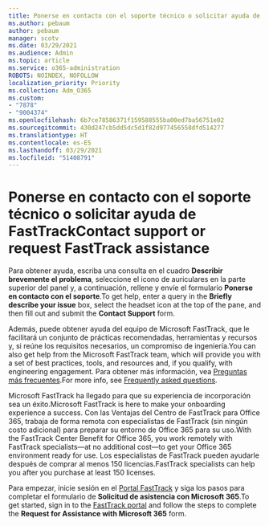 ```yaml
---
title: Ponerse en contacto con el soporte técnico o solicitar ayuda de FastTrack
ms.author: pebaum
author: pebaum
manager: scotv
ms.date: 03/29/2021
ms.audience: Admin
ms.topic: article
ms.service: o365-administration
ROBOTS: NOINDEX, NOFOLLOW
localization_priority: Priority
ms.collection: Adm_O365
ms.custom:
- "7878"
- "9004374"
ms.openlocfilehash: 6b7ce78586371f159588555ba00ed7ba56751e02
ms.sourcegitcommit: 430d247cb5dd5dc5d1f82d977456558dfd514277
ms.translationtype: HT
ms.contentlocale: es-ES
ms.lasthandoff: 03/29/2021
ms.locfileid: "51408791"
---
```

# <a name="contact-support-or-request-fasttrack-assistance"></a><span data-ttu-id="5fe77-102">Ponerse en contacto con el soporte técnico o solicitar ayuda de FastTrack</span><span class="sxs-lookup"><span data-stu-id="5fe77-102">Contact support or request FastTrack assistance</span></span>

<span data-ttu-id="5fe77-103">Para obtener ayuda, escriba una consulta en el cuadro **Describir brevemente el problema**, seleccione el icono de auriculares en la parte superior del panel y, a continuación, rellene y envíe el formulario **Ponerse en contacto con el soporte**.</span><span class="sxs-lookup"><span data-stu-id="5fe77-103">To get help, enter a query in the **Briefly describe your issue** box, select the headset icon at the top of the pane, and then fill out and submit the **Contact Support** form.</span></span>

<span data-ttu-id="5fe77-104">Además, puede obtener ayuda del equipo de Microsoft FastTrack, que le facilitará un conjunto de prácticas recomendadas, herramientas y recursos y, si reúne los requisitos necesarios, un compromiso de ingeniería.</span><span class="sxs-lookup"><span data-stu-id="5fe77-104">You can also get help from the ‎Microsoft‎ FastTrack team, which will provide you with a set of best practices, tools, and resources and, if you qualify, with engineering engagement.</span></span> <span data-ttu-id="5fe77-105">Para obtener más información, vea [Preguntas más frecuentes](https://go.microsoft.com/fwlink/?linkid=2132666).</span><span class="sxs-lookup"><span data-stu-id="5fe77-105">For more info, see [Frequently asked questions](https://go.microsoft.com/fwlink/?linkid=2132666).</span></span>

<span data-ttu-id="5fe77-106">Microsoft FastTrack ha llegado para que su experiencia de incorporación sea un éxito.</span><span class="sxs-lookup"><span data-stu-id="5fe77-106">‎Microsoft‎ FastTrack is here to make your onboarding experience a success.</span></span> <span data-ttu-id="5fe77-107">Con las Ventajas del Centro de FastTrack para Office 365, trabaja de forma remota con especialistas de FastTrack (sin ningún costo adicional) para preparar su entorno de Office 365 para su uso.</span><span class="sxs-lookup"><span data-stu-id="5fe77-107">With the FastTrack Center Benefit for Office 365, you work remotely with FastTrack specialists—at no additional cost—to get your Office 365 environment ready for use.</span></span> <span data-ttu-id="5fe77-108">Los especialistas de FastTrack pueden ayudarle después de comprar al menos 150 licencias.</span><span class="sxs-lookup"><span data-stu-id="5fe77-108">FastTrack specialists can help you after you purchase at least 150 licenses.</span></span>

<span data-ttu-id="5fe77-109">Para empezar, inicie sesión en el [Portal FastTrack](https://go.microsoft.com/fwlink/?linkid=2125443) y siga los pasos para completar el formulario de **Solicitud de asistencia con Microsoft 365**.</span><span class="sxs-lookup"><span data-stu-id="5fe77-109">To get started, sign in to the [FastTrack portal](https://go.microsoft.com/fwlink/?linkid=2125443) and follow the steps to complete the **Request for Assistance with Microsoft 365** form.</span></span>